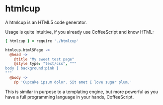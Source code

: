 htmlcup
=======

A htmlcup is an HTML5 code generator.

Usage is quite intuitive, if you already use CoffeeScript and know HTML:

````coffeescript
{ htmlcup } = require './htmlcup'

htmlcup.html5Page ->
  @head ->
    @title "My sweet test page"
    @style type: "text/css", """
body { background:pink }
"""
  @body ->
    @p 'Cupcake ipsum dolor. Sit amet I love sugar plum.'
````

This is similar in purpose to a templating engine, but more powerful as you have a full programming language in your hands, CoffeeScript.
